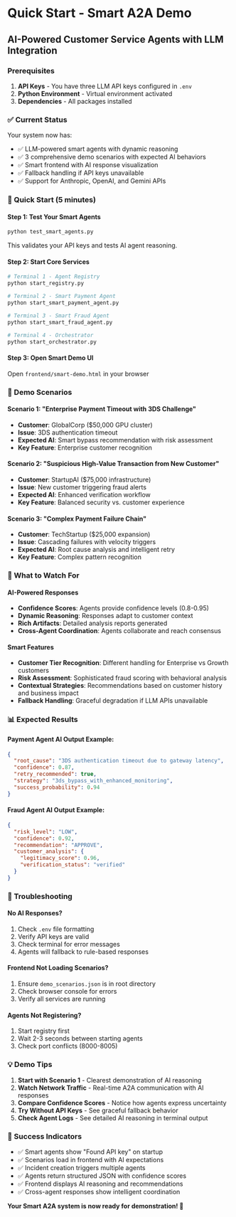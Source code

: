 # Quick Start - Smart A2A Demo
## AI-Powered Customer Service Agents with LLM Integration

### Prerequisites
1. **API Keys** - You have three LLM API keys configured in `.env`
2. **Python Environment** - Virtual environment activated
3. **Dependencies** - All packages installed

### ✅ Current Status
Your system now has:
- ✅ LLM-powered smart agents with dynamic reasoning
- ✅ 3 comprehensive demo scenarios with expected AI behaviors
- ✅ Smart frontend with AI response visualization  
- ✅ Fallback handling if API keys unavailable
- ✅ Support for Anthropic, OpenAI, and Gemini APIs

### 🚀 Quick Start (5 minutes)

#### Step 1: Test Your Smart Agents
```bash
python test_smart_agents.py
```
This validates your API keys and tests AI agent reasoning.

#### Step 2: Start Core Services
```bash
# Terminal 1 - Agent Registry
python start_registry.py

# Terminal 2 - Smart Payment Agent  
python start_smart_payment_agent.py

# Terminal 3 - Smart Fraud Agent
python start_smart_fraud_agent.py

# Terminal 4 - Orchestrator
python start_orchestrator.py
```

#### Step 3: Open Smart Demo UI
Open `frontend/smart-demo.html` in your browser

### 🎯 Demo Scenarios

#### Scenario 1: "Enterprise Payment Timeout with 3DS Challenge"
- **Customer**: GlobalCorp ($50,000 GPU cluster)
- **Issue**: 3DS authentication timeout
- **Expected AI**: Smart bypass recommendation with risk assessment
- **Key Feature**: Enterprise customer recognition

#### Scenario 2: "Suspicious High-Value Transaction from New Customer"  
- **Customer**: StartupAI ($75,000 infrastructure)
- **Issue**: New customer triggering fraud alerts
- **Expected AI**: Enhanced verification workflow
- **Key Feature**: Balanced security vs. customer experience

#### Scenario 3: "Complex Payment Failure Chain"
- **Customer**: TechStartup ($25,000 expansion)
- **Issue**: Cascading failures with velocity triggers
- **Expected AI**: Root cause analysis and intelligent retry
- **Key Feature**: Complex pattern recognition

### 🧠 What to Watch For

#### AI-Powered Responses
- **Confidence Scores**: Agents provide confidence levels (0.8-0.95)
- **Dynamic Reasoning**: Responses adapt to customer context
- **Rich Artifacts**: Detailed analysis reports generated
- **Cross-Agent Coordination**: Agents collaborate and reach consensus

#### Smart Features
- **Customer Tier Recognition**: Different handling for Enterprise vs Growth customers
- **Risk Assessment**: Sophisticated fraud scoring with behavioral analysis
- **Contextual Strategies**: Recommendations based on customer history and business impact
- **Fallback Handling**: Graceful degradation if LLM APIs unavailable

### 📊 Expected Results

#### Payment Agent AI Output Example:
```json
{
  "root_cause": "3DS authentication timeout due to gateway latency",
  "confidence": 0.87,
  "retry_recommended": true,
  "strategy": "3ds_bypass_with_enhanced_monitoring",
  "success_probability": 0.94
}
```

#### Fraud Agent AI Output Example:
```json
{
  "risk_level": "LOW",
  "confidence": 0.92,
  "recommendation": "APPROVE",
  "customer_analysis": {
    "legitimacy_score": 0.96,
    "verification_status": "verified"
  }
}
```

### 🔧 Troubleshooting

#### No AI Responses?
1. Check `.env` file formatting
2. Verify API keys are valid
3. Check terminal for error messages
4. Agents will fallback to rule-based responses

#### Frontend Not Loading Scenarios?
1. Ensure `demo_scenarios.json` is in root directory
2. Check browser console for errors
3. Verify all services are running

#### Agents Not Registering?
1. Start registry first
2. Wait 2-3 seconds between starting agents
3. Check port conflicts (8000-8005)

### 💡 Demo Tips

1. **Start with Scenario 1** - Clearest demonstration of AI reasoning
2. **Watch Network Traffic** - Real-time A2A communication with AI responses
3. **Compare Confidence Scores** - Notice how agents express uncertainty
4. **Try Without API Keys** - See graceful fallback behavior
5. **Check Agent Logs** - See detailed AI reasoning in terminal output

### 🎉 Success Indicators

- ✅ Smart agents show "Found API key" on startup
- ✅ Scenarios load in frontend with AI expectations
- ✅ Incident creation triggers multiple agents  
- ✅ Agents return structured JSON with confidence scores
- ✅ Frontend displays AI reasoning and recommendations
- ✅ Cross-agent responses show intelligent coordination

**Your Smart A2A system is now ready for demonstration! 🚀** 